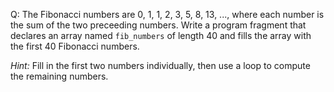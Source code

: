 Q: The Fibonacci numbers are 0, 1, 1, 2, 3, 5, 8, 13, ..., where each number is
the sum of the two preceeding numbers. Write a program fragment that declares an
array named `fib_numbers` of length 40 and fills the array with the first 40
Fibonacci numbers.

<em>Hint:</em> Fill in the first two numbers individually, then use a loop to
compute the remaining numbers.
